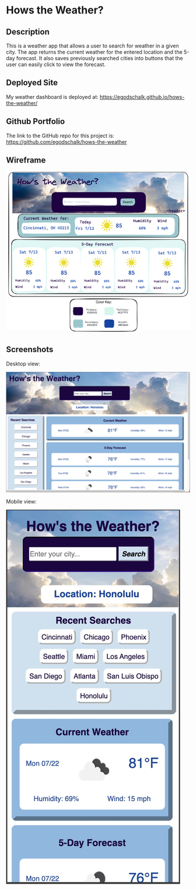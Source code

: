 # Hows the Weather?

## Description

This is a weather app that allows a user to search for weather in a given city. The app returns the current weather for the entered location and the 5-day forecast. It also saves previously searched cities into buttons that the user can easily click to view the forecast.

## Deployed Site

My weather dashboard is deployed at: https://egodschalk.github.io/hows-the-weather/

## Github Portfolio

The link to the GitHub repo for this project is: https://github.com/egodschalk/hows-the-weather

## Wireframe

![alt text](./assets/images/wireframe.png)

## Screenshots

Desktop view:

![alt text](./assets/images/screenshot1.jpg)

Mobile view:

![alt text](./assets/images/screenshot2.jpg)
